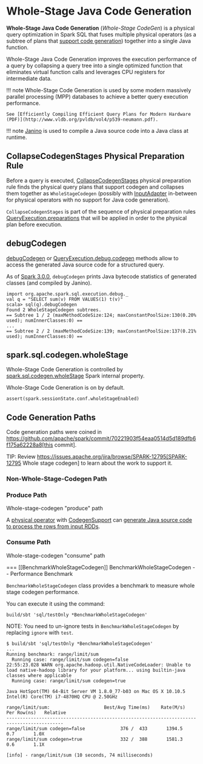# Whole-Stage Java Code Generation

**Whole-Stage Java Code Generation** (_Whole-Stage CodeGen_) is a physical query optimization in Spark SQL that fuses multiple physical operators (as a subtree of plans that [support code generation](physical-operators/CodegenSupport.md)) together into a single Java function.

Whole-Stage Java Code Generation improves the execution performance of a query by collapsing a query tree into a single optimized function that eliminates virtual function calls and leverages CPU registers for intermediate data.

!!! note
    Whole-Stage Code Generation is used by some modern massively parallel processing (MPP) databases to achieve a better query execution performance.

    See [Efficiently Compiling Efficient Query Plans for Modern Hardware (PDF)](http://www.vldb.org/pvldb/vol4/p539-neumann.pdf).

!!! note
    [Janino](https://janino-compiler.github.io/janino/) is used to compile a Java source code into a Java class at runtime.

## CollapseCodegenStages Physical Preparation Rule

Before a query is executed, [CollapseCodegenStages](physical-optimizations/CollapseCodegenStages.md) physical preparation rule finds the physical query plans that support codegen and collapses them together as `WholeStageCodegen` (possibly with [InputAdapter](physical-operators/InputAdapter.md) in-between for physical operators with no support for Java code generation).

`CollapseCodegenStages` is part of the sequence of physical preparation rules [QueryExecution.preparations](QueryExecution.md#preparations) that will be applied in order to the physical plan before execution.

## debugCodegen

[debugCodegen](spark-sql-debugging-query-execution.md#debugCodegen) or [QueryExecution.debug.codegen](QueryExecution.md#debug) methods allow to access the generated Java source code for a structured query.

As of [Spark 3.0.0](https://issues.apache.org/jira/browse/SPARK-29061), `debugCodegen` prints Java bytecode statistics of generated classes (and compiled by Janino).

```text
import org.apache.spark.sql.execution.debug._
val q = "SELECT sum(v) FROM VALUES(1) t(v)"
scala> sql(q).debugCodegen
Found 2 WholeStageCodegen subtrees.
== Subtree 1 / 2 (maxMethodCodeSize:124; maxConstantPoolSize:130(0.20% used); numInnerClasses:0) ==
...
== Subtree 2 / 2 (maxMethodCodeSize:139; maxConstantPoolSize:137(0.21% used); numInnerClasses:0) ==
```

## spark.sql.codegen.wholeStage

Whole-Stage Code Generation is controlled by [spark.sql.codegen.wholeStage](spark-sql-properties.md#spark.sql.codegen.wholeStage) Spark internal property.

Whole-Stage Code Generation is on by default.

```text
assert(spark.sessionState.conf.wholeStageEnabled)
```

## Code Generation Paths

Code generation paths were coined in https://github.com/apache/spark/commit/70221903f54eaa0514d5d189dfb6f175a62228a8[this commit].

TIP: Review https://issues.apache.org/jira/browse/SPARK-12795[SPARK-12795 Whole stage codegen] to learn about the work to support it.

### Non-Whole-Stage-Codegen Path

### Produce Path

Whole-stage-codegen "produce" path

A [physical operator](physical-operators/SparkPlan.md) with [CodegenSupport](physical-operators/CodegenSupport.md) can [generate Java source code to process the rows from input RDDs](physical-operators/CodegenSupport.md#doProduce).

### Consume Path

Whole-stage-codegen "consume" path

=== [[BenchmarkWholeStageCodegen]] BenchmarkWholeStageCodegen -- Performance Benchmark

`BenchmarkWholeStageCodegen` class provides a benchmark to measure whole stage codegen performance.

You can execute it using the command:

```
build/sbt 'sql/testOnly *BenchmarkWholeStageCodegen'
```

NOTE: You need to un-ignore tests in `BenchmarkWholeStageCodegen` by replacing `ignore` with `test`.

```
$ build/sbt 'sql/testOnly *BenchmarkWholeStageCodegen'
...
Running benchmark: range/limit/sum
  Running case: range/limit/sum codegen=false
22:55:23.028 WARN org.apache.hadoop.util.NativeCodeLoader: Unable to load native-hadoop library for your platform... using builtin-java classes where applicable
  Running case: range/limit/sum codegen=true

Java HotSpot(TM) 64-Bit Server VM 1.8.0_77-b03 on Mac OS X 10.10.5
Intel(R) Core(TM) i7-4870HQ CPU @ 2.50GHz

range/limit/sum:                    Best/Avg Time(ms)    Rate(M/s)   Per Row(ns)   Relative
-------------------------------------------------------------------------------------------
range/limit/sum codegen=false             376 /  433       1394.5           0.7       1.0X
range/limit/sum codegen=true              332 /  388       1581.3           0.6       1.1X

[info] - range/limit/sum (10 seconds, 74 milliseconds)
```
